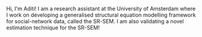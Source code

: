 Hi, I'm Aditi! I am a research assistant at the University of Amsterdam where I work on developing a generalised structural equation modelling framework for social-network data, called the SR-SEM. 
I am also validating a novel estimation technique for the SR-SEM!
<!---
ambhangale/ambhangale is a ✨ special ✨ repository because its `README.md` (this file) appears on your GitHub profile.
You can click the Preview link to take a look at your changes.
--->
